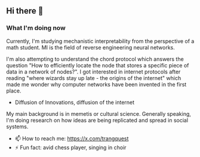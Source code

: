 ## Hi there 👋

### What I'm doing now

Currently, I'm studying mechanistic interpretability from the perspective of a math student. MI is the field of reverse engineering neural networks.

I'm also attempting to understand the chord protocol which answers the question "How to efficiently locate the node that stores a specific piece of data in a network of nodes?". I got interested in internet protocols after reading "where wizards stay up late - the origins of the internet" which made me wonder why computer networks have been invented in the first place.
- Diffusion of Innovations, diffusion of the internet

My main background is in memetis or cultural science. Generally speaking, I'm doing research on how ideas are being replicated and spread in social systems.

- 📫 How to reach me: https://x.com/trangquest
- ⚡ Fun fact: avid chess player, singing in choir

